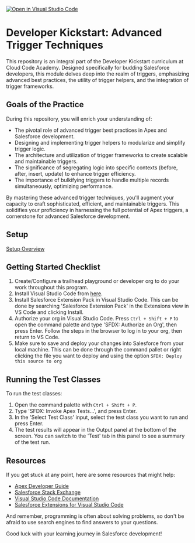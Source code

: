 [![Open in Visual Studio Code](https://classroom.github.com/assets/open-in-vscode-718a45dd9cf7e7f842a935f5ebbe5719a5e09af4491e668f4dbf3b35d5cca122.svg)](https://classroom.github.com/online_ide?assignment_repo_id=14911516&assignment_repo_type=AssignmentRepo)
# Developer Kickstart: Advanced Trigger Techniques

This repository is an integral part of the Developer Kickstart curriculum at Cloud Code Academy. Designed specifically for budding Salesforce developers, this module delves deep into the realm of triggers, emphasizing advanced best practices, the utility of trigger helpers, and the integration of trigger frameworks.

## Goals of the Practice

During this repository, you will enrich your understanding of:
- The pivotal role of advanced trigger best practices in Apex and Salesforce development.
- Designing and implementing trigger helpers to modularize and simplify trigger logic.
- The architecture and utilization of trigger frameworks to create scalable and maintainable triggers.
- The significance of segregating logic into specific contexts (before, after, insert, update) to enhance trigger efficiency.
- The importance of bulkifying triggers to handle multiple records simultaneously, optimizing performance.

By mastering these advanced trigger techniques, you'll augment your capacity to craft sophisticated, efficient, and maintainable triggers. This solidifies your proficiency in harnessing the full potential of Apex triggers, a cornerstone for advanced Salesforce development.

## Setup
[Setup Overview](https://learn.cloudcodeacademy.com/courses/salesforce-developer-kickstart-program/lectures/47317622)

## Getting Started Checklist
1. Create/Configure a trailhead playground or developer org to do your work throughout this program.
2. Install Visual Studio Code from [here](https://code.visualstudio.com/download).
3. Install Salesforce Extension Pack in Visual Studio Code. This can be done by searching 'Salesforce Extension Pack' in the Extensions view in VS Code and clicking Install.
4. Authorize your org in Visual Studio Code. Press `Ctrl + Shift + P` to open the command palette and type 'SFDX: Authorize an Org', then press Enter. Follow the steps in the browser to log in to your org, then return to VS Code.
5. Make sure to save and deploy your changes into Salesforce from your local machine. This can be done through the command pallet or right clicking the file you want to deploy and using the option `SFDX: Deploy this source to org`

## Running the Test Classes

To run the test classes:

1. Open the command palette with `Ctrl + Shift + P`.
2. Type 'SFDX: Invoke Apex Tests...', and press Enter.
3. In the 'Select Test Class' input, select the test class you want to run and press Enter.
4. The test results will appear in the Output panel at the bottom of the screen. You can switch to the 'Test' tab in this panel to see a summary of the test run.

## Resources

If you get stuck at any point, here are some resources that might help:

- [Apex Developer Guide](https://developer.salesforce.com/docs/atlas.en-us.apexcode.meta/apexcode/apex_dev_guide.htm)
- [Salesforce Stack Exchange](https://salesforce.stackexchange.com/)
- [Visual Studio Code Documentation](https://code.visualstudio.com/docs)
- [Salesforce Extensions for Visual Studio Code](https://developer.salesforce.com/tools/vscode/)

And remember, programming is often about solving problems, so don't be afraid to use search engines to find answers to your questions.

Good luck with your learning journey in Salesforce development!
